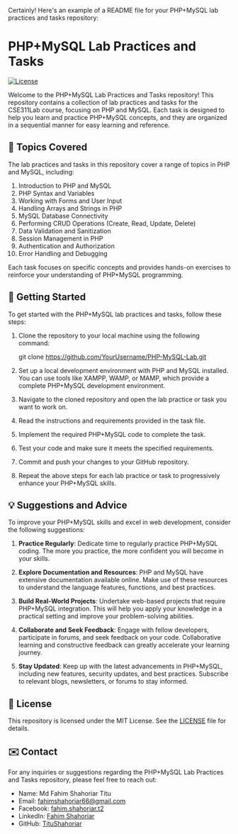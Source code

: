 Certainly! Here's an example of a README file for your PHP+MySQL lab practices and tasks repository:


# PHP+MySQL Lab Practices and Tasks

[![License](https://img.shields.io/badge/license-MIT-blue.svg)](https://opensource.org/licenses/MIT)

Welcome to the PHP+MySQL Lab Practices and Tasks repository! This repository contains a collection of lab practices and tasks for the CSE311Lab course, focusing on PHP and MySQL. Each task is designed to help you learn and practice PHP+MySQL concepts, and they are organized in a sequential manner for easy learning and reference.

## :book: Topics Covered

The lab practices and tasks in this repository cover a range of topics in PHP and MySQL, including:

1. Introduction to PHP and MySQL
2. PHP Syntax and Variables
3. Working with Forms and User Input
4. Handling Arrays and Strings in PHP
5. MySQL Database Connectivity
6. Performing CRUD Operations (Create, Read, Update, Delete)
7. Data Validation and Sanitization
8. Session Management in PHP
9. Authentication and Authorization
10. Error Handling and Debugging

Each task focuses on specific concepts and provides hands-on exercises to reinforce your understanding of PHP+MySQL programming.

## :rocket: Getting Started

To get started with the PHP+MySQL lab practices and tasks, follow these steps:

1. Clone the repository to your local machine using the following command:
   
   git clone https://github.com/YourUsername/PHP-MySQL-Lab.git
   

2. Set up a local development environment with PHP and MySQL installed. You can use tools like XAMPP, WAMP, or MAMP, which provide a complete PHP+MySQL development environment.

3. Navigate to the cloned repository and open the lab practice or task you want to work on.

4. Read the instructions and requirements provided in the task file.

5. Implement the required PHP+MySQL code to complete the task.

6. Test your code and make sure it meets the specified requirements.

7. Commit and push your changes to your GitHub repository.

8. Repeat the above steps for each lab practice or task to progressively enhance your PHP+MySQL skills.

## :bulb: Suggestions and Advice

To improve your PHP+MySQL skills and excel in web development, consider the following suggestions:

1. **Practice Regularly**: Dedicate time to regularly practice PHP+MySQL coding. The more you practice, the more confident you will become in your skills.

2. **Explore Documentation and Resources**: PHP and MySQL have extensive documentation available online. Make use of these resources to understand the language features, functions, and best practices.

3. **Build Real-World Projects**: Undertake web-based projects that require PHP+MySQL integration. This will help you apply your knowledge in a practical setting and improve your problem-solving abilities.

4. **Collaborate and Seek Feedback**: Engage with fellow developers, participate in forums, and seek feedback on your code. Collaborative learning and constructive feedback can greatly accelerate your learning journey.

5. **Stay Updated**: Keep up with the latest advancements in PHP+MySQL, including new features, security updates, and best practices. Subscribe to relevant blogs, newsletters, or forums to stay informed.

## :page_facing_up: License

This repository is licensed under the MIT License. See the [LICENSE](LICENSE) file for details.

## :envelope: Contact

For any inquiries or suggestions regarding the PHP+MySQL Lab Practices and Tasks repository, please feel free to reach out:

- Name: Md Fahim Shahoriar Titu
- Email: [fahimshahoriar66@gmail.com](mailto:fahimshahoriar66@gmail.com)
- Facebook: [fahim.shahoriar.t2](https://www.facebook.com/fahim.shahoriar.t2)
- LinkedIn: [Fahim Shahoriar](https://www.linkedin.com/in/fahim-shahoriar/)
- GitHub: [TituShahoriar](https://github.com/TituShahoriar)



